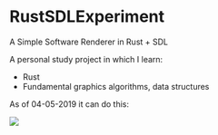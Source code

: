 # RustSDLExperiment
A Simple Software Renderer in Rust + SDL

A personal study project in which I learn:
- Rust
- Fundamental graphics algorithms, data structures

As of 04-05-2019 it can do this:

![](https://i.imgur.com/jLGdhts.jpeg)

